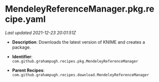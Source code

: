 # MendeleyReferenceManager.pkg.recipe.yaml

_Last updated 2021-12-23 20:01:51Z_

- **Description**: Downloads the latest version of KNIME and creates a package.

- **Identifier**: `com.github.grahampugh.recipes.pkg.MendeleyReferenceManager`

- **Parent Recipes**: `com.github.grahampugh.recipes.download.MendeleyReferenceManager`
